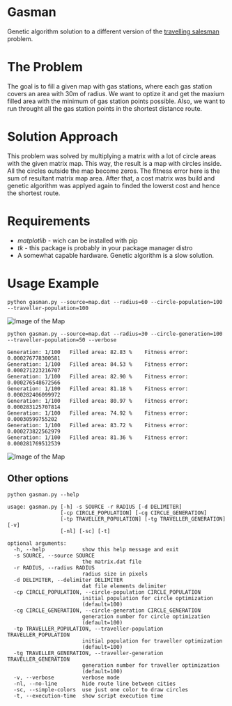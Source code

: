 # Gasman
Genetic algorithm solution to a different version of the [travelling salesman](https://en.wikipedia.org/wiki/Travelling_salesman_problem) problem.

# The Problem

The goal is to fill a given map with gas stations, where each gas station covers an area with 30m of radius. We want to optize it and get the maxium filled area with the minimum of gas station points possible. Also, we want to run throught all the gas station points in the shortest distance route. 

# Solution Approach 

This problem was solved by multiplying a matrix with a lot of circle areas with the given matrix map. This way, the result is a map with circles inside. All the circles outside the map become zeros. The fitness error here is the sum of resultant matrix map area. After that, a cost matrix was build and genetic algorithm was applyed again to finded the lowerst cost and hence the shortest route.

# Requirements

* *matplotlib* - wich can be installed with pip
* *tk* - this package is probably in your package manager distro
* A somewhat capable hardware. Genetic algorithm is a slow solution.

# Usage Example

```
python gasman.py --source=map.dat --radius=60 --circle-population=100 --traveller-population=100
```

![Image of the Map](https://i.imgur.com/RROIZzT.png)

```
python gasman.py --source=map.dat --radius=30 --circle-generation=100 --traveller-population=50 --verbose

Generation: 1/100 	Filled area: 82.83 % 	Fitness error: 0.000276778300581
Generation: 1/100 	Filled area: 84.53 % 	Fitness error: 0.000271223216707
Generation: 1/100 	Filled area: 82.90 % 	Fitness error: 0.000276548672566
Generation: 1/100 	Filled area: 81.18 % 	Fitness error: 0.000282406099972
Generation: 1/100 	Filled area: 80.97 % 	Fitness error: 0.000283125707814
Generation: 1/100 	Filled area: 74.92 % 	Fitness error: 0.00030599755202
Generation: 1/100 	Filled area: 83.72 % 	Fitness error: 0.000273822562979
Generation: 1/100 	Filled area: 81.36 % 	Fitness error: 0.000281769512539

```

![Image of the Map](https://i.imgur.com/xOSJrva.png)

## Other options

```
python gasman.py --help

usage: gasman.py [-h] -s SOURCE -r RADIUS [-d DELIMITER]
                 [-cp CIRCLE_POPULATION] [-cg CIRCLE_GENERATION]
                 [-tp TRAVELLER_POPULATION] [-tg TRAVELLER_GENERATION] [-v]
                 [-nl] [-sc] [-t]

optional arguments:
  -h, --help            show this help message and exit
  -s SOURCE, --source SOURCE
                        the matrix.dat file
  -r RADIUS, --radius RADIUS
                        radius size in pixels
  -d DELIMITER, --delimiter DELIMITER
                        dat file elements delimiter
  -cp CIRCLE_POPULATION, --circle-population CIRCLE_POPULATION
                        initial population for circle optimization
                        (default=100)
  -cg CIRCLE_GENERATION, --circle-generation CIRCLE_GENERATION
                        generation number for circle optimization
                        (default=100)
  -tp TRAVELLER_POPULATION, --traveller-population TRAVELLER_POPULATION
                        initial population for traveller optimization
                        (default=100)
  -tg TRAVELLER_GENERATION, --traveller-generation TRAVELLER_GENERATION
                        generation number for traveller optimization
                        (default=100)
  -v, --verbose         verbose mode
  -nl, --no-line        hide route line between cities
  -sc, --simple-colors  use just one color to draw circles
  -t, --execution-time  show script execution time
  
```
